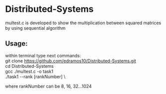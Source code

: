 # Distributed-Systems
multest.c is developed to show the multiplication between squared matrices by using sequential algorithm

## Usage:
within terminal type next commands: \
git clone  https://github.com/edramos10/Distributed-Systems.git \
cd Distributed-Systems \
gcc ./multest.c -o task1 \
./task1 --rank [rankNumber] \

where rankNumber can be 8, 16, 32...1024
